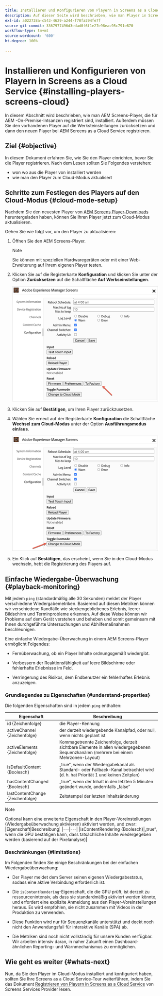 ```yaml
---
title: Installieren und Konfigurieren von Playern in Screens as a Cloud Service
description: Auf dieser Seite wird beschrieben, wie man Player in Screens as a Cloud Service installiert und konfiguriert.
exl-id: a022738a-c543-4629-a244-f70fa294fe7f
source-git-commit: 3367977496d3edad0f6f1e27e98eac95c791e870
workflow-type: tm+mt
source-wordcount: '600'
ht-degree: 100%

---
```


# Installieren und Konfigurieren von Playern in Screens as a Cloud Service {#installing-players-screens-cloud}

In diesem Abschnitt wird beschrieben, wie man AEM Screens-Player, die für AEM -On-Premise-Intsanzen registriert sind, installiert. Außerdem müssen Sie den vorhandenen Player auf die Werksteinstellungen zurücksetzen und dann den neuen Player bei AEM Screens as a Cloud Service registrieren.

## Ziel {#objective}

In diesem Dokument erfahren Sie, wie Sie den Player einrichten, bevor Sie die Player registrieren. Nach dem Lesen sollten Sie Folgendes verstehen:

* won wo aus die Player von installiert werden
* wie man den Player zum Cloud-Modus aktualisert

## Schritte zum Festlegen des Players auf den Cloud-Modus {#cloud-mode-setup}

Nachdem Sie den neuesten Player von [AEM Screens Player-Downloads](https://download.macromedia.com/screens/) heruntergeladen haben, können Sie Ihren Player jetzt zum Cloud-Modus aktualisieren.

Gehen Sie wie folgt vor, um den Player zu aktualisieren:

1. Öffnen Sie den AEM Screens-Player.

   >[!NOTE]
   >Sie können mit speziellen Hardwaregeräten oder mit einer Web-Erweiterung auf Ihrem eigenen Player testen.

1. Klicken Sie auf die Registerkarte **Konfiguration** und klicken Sie unter der Option **Zurücksetzen** auf die Schaltfläche **Auf Werkseinstellungen**.

   ![image](/help/screens-cloud/assets/player/installplayer-2.png)

1. Klicken Sie auf **Bestätigen**, um Ihren Player zurückzusetzen.

1. Wählen Sie erneut auf der Registerkarte **Konfiguration** die Schaltfläche **Wechsel zum Cloud-Modus** unter der Option **Ausführungsmodus ein/aus**.

   ![image](/help/screens-cloud/assets/player/installplayer-1.png)

1. Ein Klick auf **Bestätigen**, das erscheint, wenn Sie in den Cloud-Modus wechseln, hebt die Registrierung des Players auf.

## Einfache Wiedergabe-Überwachung {#playback-monitoring}

Mit jedem `ping` (standardmäßig alle 30 Sekunden) meldet der Player verschiedene Wiedergabemetriken. Basierend auf diesen Metriken können wir verschiedene Randfälle wie steckengebliebenes Erlebnis, leerer Bildschirm und Terminprobleme erkennen. Auf diese Weise können wir Probleme auf dem Gerät verstehen und beheben und somit gemeinsam mit Ihnen durchgeführte Untersuchungen und Abhilfemaßnahmen beschleunigen.

Eine einfache Wiedergabe-Überwachung in einem AEM Screens-Player ermöglicht Folgendes:

* Fernüberwachung, ob ein Player Inhalte ordnungsgemäß wiedergibt.

* Verbessern der Reaktionsfähigkeit auf leere Bildschirme oder fehlerhafte Erlebnisse im Feld.

* Verringerung des Risikos, dem Endbenutzer ein fehlerhaftes Erlebnis anzuzeigen.

### Grundlegendes zu Eigenschaften {#understand-properties}

Die folgenden Eigenschaften sind in jedem `ping` enthalten:

| Eigenschaft | Beschreibung |
|---|---|
| id {Zeichenfolge} | die Player-Kennung |
| activeChannel {Zeichenfolge} | der derzeit wiedergebende Kanalpfad, oder null, wenn nichts geplant ist |
| activeElements {Zeichenfolge} | Kommagetrennte Zeichenfolge, derzeit sichtbare Elemente in allen wiedergegebenen Sequenzkanälen (mehrere bei einem Mehrzonen-Layout) |
| isDefaultContent {Boolesch} | „true“, wenn der Wiedergabekanal als Standard- oder Fallback-Kanal betrachtet wird (d. h. hat Priorität 1 und keinen Zeitplan) |
| hasContentChanged {Boolesch} | „true“, wenn der Inhalt in den letzten 5 Minuten geändert wurde, andernfalls „false“ |
| lastContentChange {Zeichenfolge} | Zeitstempel der letzten Inhaltsänderung |

>[!NOTE]
>Optional kann eine erweiterte Eigenschaft in den Player-Voreinstellungen (Wiedergabeüberwachung aktivieren) aktiviert werden, und zwar:
>|Eigenschaft|Beschreibung|
>|---|---|
>|isContentRendering {Boolesch}|„true“, wenn die GPU bestätigen kann, dass tatsächliche Inhalte wiedergegeben werden (basierend auf der Pixelanalyse)|

### Beschränkungen {#limitations}

Im Folgenden finden Sie einige Beschränkungen bei der einfachen Wiedergabeüberwachung:

* Der Player meldet dem Server seinen eigenen Wiedergabestatus, sodass eine aktive Verbindung erforderlich ist.

* Die `isContentRendering`-Eigenschaft, die die GPU prüft, ist derzeit zu ressourcenintensiv, als dass sie standardmäßig aktiviert werden könnte, und erfordert eine explizite Anmeldung aus den Player-Voreinstellungen heraus. Es wird empfohlen, sie nicht zusammen mit Videos in der Produktion zu verwenden.

* Diese Funktion wird nur für Sequenzkanäle unterstützt und deckt noch nicht den Anwendungsfall für interaktive Kanäle (SPA) ab.

* Die Metriken sind noch nicht vollständig für unsere Kunden verfügbar. Wir arbeiten intensiv daran, in naher Zukunft einen Dashboard-ähnlichen Reporting- und Warnmechanismus zu ermöglichen.

## Wie geht es weiter {#whats-next}

Nun, da Sie den Player im Cloud-Modus installiert und konfiguriert haben, sollten Sie Ihre Screens as a Cloud Service-Tour weiterführen, indem Sie das Dokument [Registrieren von Playern in Screens as a Cloud Service](/help/screens-cloud/managing-players-registration/registering-players-screens-cloud.md) von Screens Services Provider lesen.
